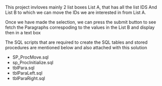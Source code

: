 This project invloves mainly 2 list boxes List A, that has all the list IDS 
And List B to which we can move the IDs we are interested in from List A.

Once we have made the selection, we can press the submit button to see fetch
the Paragraphs correspoding to the values in the List B and display then in a text box



The SQL scripts that are required to create the SQL tables and stored procedures are mentioned below and also attached with this solution

<ul>
<li>SP_ProcMove.sql	</li>
<li>sp_ProcInitialize.sql</li>
<li>tblPara.sql</li>
<li>tblParaLeft.sql</li>
<li>tblParaRight.sql</li>
</ul>

